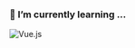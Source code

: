 ### 🌱 I’m currently learning ...

![Vue.js](https://img.shields.io/badge/-Vue.js-%232c3e50?style=for-the-badge&logo=Vue.js)

